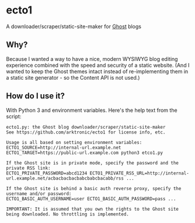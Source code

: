 # ecto1
A downloader/scraper/static-site-maker for [Ghost](https://github.com/TryGhost/Ghost) blogs

## Why?
Because I wanted a way to have a nice, modern WYSIWYG blog editing experience combined with the speed and security of a static website. (And I wanted to keep the Ghost themes intact instead of re-implementing them in a static site generator - so the Content API is not used.)

## How do I use it?
With Python 3 and environment variables. Here's the help text from the script:
```
ecto1.py: the Ghost blog downloader/scraper/static-site-maker
See https://github.com/arktronic/ecto1 for license info, etc.

Usage is all based on setting environment variables:
ECTO1_SOURCE=http://internal-url.example.net ECTO1_TARGET=https://public-url.example.com python3 etco1.py

If the Ghost site is in private mode, specify the password and the private RSS link:
ECTO1_PRIVATE_PASSWORD=abcd1234 ECTO1_PRIVATE_RSS_URL=http://internal-url.example.net/acbacbacbacbabcbabcbacabb/rss ...

If the Ghost site is behind a basic auth reverse proxy, specify the username and/or password:
ECTO1_BASIC_AUTH_USERNAME=user ECTO1_BASIC_AUTH_PASSWORD=pass ...

IMPORTANT: It is assumed that you own the rights to the Ghost site being downloaded. No throttling is implemented.
```
